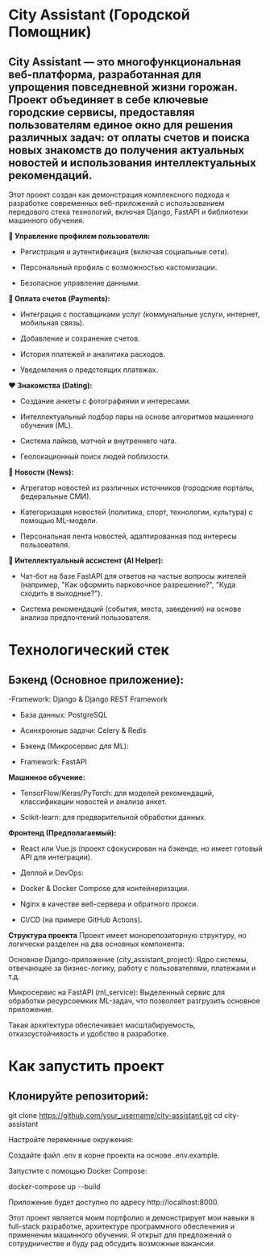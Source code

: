# **City Assistant (Городской Помощник)**

## City Assistant — это многофункциональная веб-платформа, разработанная для упрощения повседневной жизни горожан. Проект объединяет в себе ключевые городские сервисы, предоставляя пользователям единое окно для решения различных задач: от оплаты счетов и поиска новых знакомств до получения актуальных новостей и использования интеллектуальных рекомендаций.


Этот проект создан как демонстрация комплексного подхода к разработке современных веб-приложений с использованием передового стека технологий, включая Django, FastAPI и библиотеки машинного обучения.

**👤 Управление профилем пользователя:**

- Регистрация и аутентификация (включая социальные сети).

* Персональный профиль с возможностью кастомизации.

+ Безопасное управление данными.

**💸 Оплата счетов (Payments):**

- Интеграция с поставщиками услуг (коммунальные услуги, интернет, мобильная связь).

* Добавление и сохранение счетов.

+ История платежей и аналитика расходов.


+ Уведомления о предстоящих платежах.

**❤️ Знакомства (Dating):**

- Создание анкеты с фотографиями и интересами.

* Интеллектуальный подбор пары на основе алгоритмов машинного обучения (ML).

+ Система лайков, мэтчей и внутреннего чата.

+ Геолокационный поиск людей поблизости.

**📰 Новости (News):**

- Агрегатор новостей из различных источников (городские порталы, федеральные СМИ).

* Категоризация новостей (политика, спорт, технологии, культура) с помощью ML-модели.

+ Персональная лента новостей, адаптированная под интересы пользователя.

**🤖 Интеллектуальный ассистент (AI Helper):**

- Чат-бот на базе FastAPI для ответов на частые вопросы жителей (например, "Как оформить парковочное разрешение?", "Куда сходить в выходные?").

* Система рекомендаций (события, места, заведения) на основе анализа предпочтений пользователя.

# **Технологический стек**
## **Бэкенд (Основное приложение):**

-Framework: Django & Django REST Framework

* База данных: PostgreSQL

+ Асинхронные задачи: Celery & Redis

+ Бэкенд (Микросервис для ML):

+ Framework: FastAPI

**Машинное обучение:**

- TensorFlow/Keras/PyTorch: для моделей рекомендаций, классификации новостей и анализа анкет.

* Scikit-learn: для предварительной обработки данных.

**Фронтенд (Предполагаемый):**

- React или Vue.js (проект сфокусирован на бэкенде, но имеет готовый API для интеграции).

* Деплой и DevOps:

+ Docker & Docker Compose для контейнеризации.

+ Nginx в качестве веб-сервера и обратного прокси.

+ CI/CD (на примере GitHub Actions).

**Структура проекта**
Проект имеет монорепозиторную структуру, но логически разделен на два основных компонента:

Основное Django-приложение (city_assistant_project): Ядро системы, отвечающее за бизнес-логику, работу с пользователями, платежами и т.д.

Микросервис на FastAPI (ml_service): Выделенный сервис для обработки ресурсоемких ML-задач, что позволяет разгрузить основное приложение.

Такая архитектура обеспечивает масштабируемость, отказоустойчивость и удобство в разработке.

# **Как запустить проект**
## **Клонируйте репозиторий:**

git clone https://github.com/your_username/city-assistant.git
cd city-assistant

Настройте переменные окружения:

Создайте файл .env в корне проекта на основе .env.example.

Запустите с помощью Docker Compose:

docker-compose up --build

Приложение будет доступно по адресу http://localhost:8000.

Этот проект является моим портфолио и демонстрирует мои навыки в full-stack разработке, архитектуре программного обеспечения и применении машинного обучения. Я открыт для предложений о сотрудничестве и буду рад обсудить возможные вакансии.
